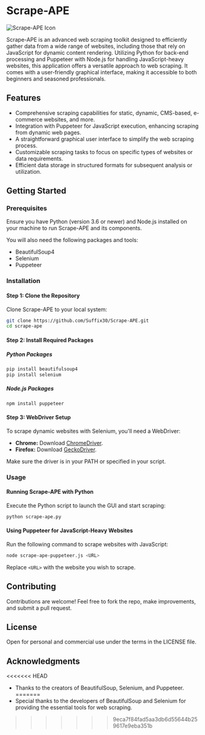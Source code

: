 
# Scrape-APE

![Scrape-APE Icon](Scrape-APE.ico)

Scrape-APE is an advanced web scraping toolkit designed to efficiently gather data from a wide range of websites, including those that rely on JavaScript for dynamic content rendering. Utilizing Python for back-end processing and Puppeteer with Node.js for handling JavaScript-heavy websites, this application offers a versatile approach to web scraping. It comes with a user-friendly graphical interface, making it accessible to both beginners and seasoned professionals.

## Features

- Comprehensive scraping capabilities for static, dynamic, CMS-based, e-commerce websites, and more.
- Integration with Puppeteer for JavaScript execution, enhancing scraping from dynamic web pages.
- A straightforward graphical user interface to simplify the web scraping process.
- Customizable scraping tasks to focus on specific types of websites or data requirements.
- Efficient data storage in structured formats for subsequent analysis or utilization.

## Getting Started

### Prerequisites

Ensure you have Python (version 3.6 or newer) and Node.js installed on your machine to run Scrape-APE and its components.

You will also need the following packages and tools:
- BeautifulSoup4
- Selenium
- Puppeteer

### Installation

#### Step 1: Clone the Repository

Clone Scrape-APE to your local system:

```sh
git clone https://github.com/Suffix30/Scrape-APE.git
cd scrape-ape
```

#### Step 2: Install Required Packages

##### Python Packages

```sh
pip install beautifulsoup4
pip install selenium
```

##### Node.js Packages

```sh
npm install puppeteer
```

#### Step 3: WebDriver Setup

To scrape dynamic websites with Selenium, you'll need a WebDriver:
- **Chrome:** Download [ChromeDriver](https://sites.google.com/a/chromium.org/chromedriver/).
- **Firefox:** Download [GeckoDriver](https://github.com/mozilla/geckodriver/releases).

Make sure the driver is in your PATH or specified in your script.

### Usage

#### Running Scrape-APE with Python

Execute the Python script to launch the GUI and start scraping:

```sh
python scrape-ape.py
```

#### Using Puppeteer for JavaScript-Heavy Websites

Run the following command to scrape websites with JavaScript:

```sh
node scrape-ape-puppeteer.js <URL>
```

Replace `<URL>` with the website you wish to scrape.

## Contributing

Contributions are welcome! Feel free to fork the repo, make improvements, and submit a pull request.

## License

Open for personal and commercial use under the terms in the LICENSE file.

## Acknowledgments

<<<<<<< HEAD
- Thanks to the creators of BeautifulSoup, Selenium, and Puppeteer.
=======
- Special thanks to the developers of BeautifulSoup and Selenium for providing the essential tools for web scraping.
>>>>>>> 9eca7f84fad5aa3db6d55644b259617e9eba351b
